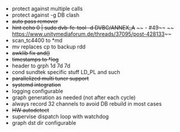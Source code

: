 - protect against multiple calls
- protect against -g DB clash
- ~~auto pass remover~~
- ~~hint echo 0 | sudo dvb-fe-tool -d DVBC/ANNEX_A~~
  ~~  - #49~~
  ~~  https://www.unitymediaforum.de/threads/37095/post-428133~~
- scan_tc4400 to *md 
- mv replaces cp to backup rdd
- ~~awklib fix and()~~
- ~~timestamps to *log~~
- header to grph 1d 7d 7d 
- cond sundtek specific stuff LD_PL and such
- ~~parallelized multi tuner support~~
- ~~systemd integration~~
- logging configurable
- graph generation as needed (not after each cycle)
- always record 32 channels to avoid DB rebuild in most cases
- ~~HW autodetect~~
- supervise dispatch loop with watchdog
- graph dst dir configurable
